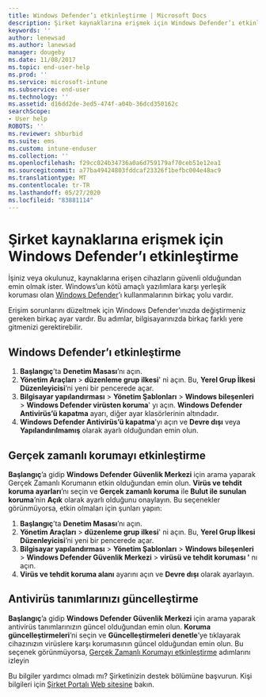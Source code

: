 ```yaml
---
title: Windows Defender’ı etkinleştirme | Microsoft Docs
description: Şirket kaynaklarına erişmek için Windows Defender’ı etkinleştirme hakkında bilgi edinin.
keywords: ''
author: lenewsad
ms.author: lanewsad
manager: dougeby
ms.date: 11/08/2017
ms.topic: end-user-help
ms.prod: ''
ms.service: microsoft-intune
ms.subservice: end-user
ms.technology: ''
ms.assetid: d16dd2de-3ed5-474f-a04b-36dcd350162c
searchScope:
- User help
ROBOTS: ''
ms.reviewer: shburbid
ms.suite: ems
ms.custom: intune-enduser
ms.collection: ''
ms.openlocfilehash: f29cc024b34736a0a6d759179af70ceb51e12ea1
ms.sourcegitcommit: a77ba49424803fddcaf23326f1befbc004e48ac9
ms.translationtype: MT
ms.contentlocale: tr-TR
ms.lasthandoff: 05/27/2020
ms.locfileid: "83881114"
---
```

# <a name="turn-on-windows-defender-to-access-company-resources"></a>Şirket kaynaklarına erişmek için Windows Defender’ı etkinleştirme

İşiniz veya okulunuz, kaynaklarına erişen cihazların güvenli olduğundan emin olmak ister. Windows’un kötü amaçlı yazılımlara karşı yerleşik koruması olan [Windows Defender](https://www.microsoft.com/safety/pc-security/windows-defender.aspx)’ı kullanmalarının birkaç yolu vardır.

Erişim sorunlarını düzeltmek için Windows Defender’ınızda değiştirmeniz gereken birkaç ayar vardır. Bu adımlar, bilgisayarınızda birkaç farklı yere gitmenizi gerektirebilir.

## <a name="turn-on-windows-defender"></a>Windows Defender’ı etkinleştirme

1. **Başlangıç**’ta **Denetim Masası**’nı açın.
2. **Yönetim Araçları**  >  **düzenleme grup ilkesi**' ni açın. Bu, **Yerel Grup İlkesi Düzenleyicisi**’ni yeni bir pencerede açar.
3. **Bilgisayar yapılandırması**  >  **Yönetim Şablonları**  >  **Windows bileşenleri**  >  **Windows Defender virüsten koruma**' yı açın. **Windows Defender Antivirüs’ü kapatma** ayarı, diğer ayar klasörlerinin altındadır. 
4. **Windows Defender Antivirüs’ü kapatma**’yı açın ve **Devre dışı** veya **Yapılandırılmamış** olarak ayarlı olduğundan emin olun.

## <a name="turn-on-real-time-protection"></a>Gerçek zamanlı korumayı etkinleştirme

**Başlangıç**’a gidip **Windows Defender Güvenlik Merkezi** için arama yaparak Gerçek Zamanlı Korumanın etkin olduğundan emin olun. **Virüs ve tehdit koruma ayarları**’nı seçin ve **Gerçek zamanlı koruma** ile **Bulut ile sunulan koruma**’nin **Açık** olarak ayarlı olduğunu onaylayın. Bu seçenekler görünmüyorsa, etkin olmaları için şunları yapın:

1. **Başlangıç**’ta **Denetim Masası**’nı açın.
2. **Yönetim Araçları**  >  **düzenleme grup ilkesi**' ni açın. Bu, **Yerel Grup İlkesi Düzenleyicisi**’ni yeni bir pencerede açar.
3. **Bilgisayar yapılandırması**  >  **Yönetim Şablonları**  >  **Windows bileşenleri**  >  **Windows Defender Güvenlik Merkezi**  >  **virüsü ve tehdit koruması '** nı açın.
4. **Virüs ve tehdit koruma alanı** ayarını açın ve **Devre dışı** olarak ayarlayın.

## <a name="update-your-antivirus-definitions"></a>Antivirüs tanımlarınızı güncelleştirme

**Başlangıç**’a gidip **Windows Defender Güvenlik Merkezi** için arama yaparak antivirüs tanımlarınızın güncel olduğundan emin olun. **Koruma güncelleştirmeleri**’ni seçin ve **Güncelleştirmeleri denetle**’ye tıklayarak cihazınızın virüslere karşı korumasının güncel olduğundan emin olun. Bu seçenek görünmüyorsa, [Gerçek Zamanlı Korumayı etkinleştirme](turn-on-defender-windows.md#turn-on-real-time-protection) adımlarını izleyin

Bu bilgiler yardımcı olmadı mı? Şirketinizin destek bölümüne başvurun. Kişi bilgileri için [Şirket Portalı Web sitesine](https://go.microsoft.com/fwlink/?linkid=2010980) bakın.
